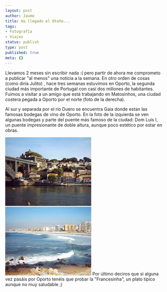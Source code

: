 ```yaml
---
layout: post
author: Jaume
title: Ha llegado el Otoño...
tags:
- Fotografía
- Viajes
status: publish
type: post
published: true
meta: {}
---
```

Llevamos 2 meses sin escribir nada :(  pero partir de ahora me comprometo a publicar "al menos" una notícia a la semana. En otro orden de cosas (como diría Julito) ,  hace tres semanas estuvimos en Oporto, la segunda ciudad más importante de Portugal con casi dos millones de habitantes. Fuimos a visitar a un amigo que está trabajando en Matosinhos, una ciudad costera pegada a Oporto por el norte (foto de la derecha).

Al sur y separada por el río Duero se encuentra Gaia donde estan las famosas bodegas de vino de Oporto. En la foto de la izquierda se ven algunas  bodegas y parte del puente más famoso de la ciudad: Dom Luis I,  un puente impresionante de doble altura, aunque poco estético por estar en obras.

<img src="../images_posts/oporto1.jpg" alt="Oporto" class="center"/><br /><img src="../images_posts/oporto2.jpg" alt="Oporto" class="center"/>
Por último deciros que si alguna vez pasáis por Oporto tenéis que probar la "Francesinha", un plato típico aunque no muy saludable ;)
